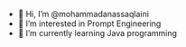 - 👋 Hi, I’m @mohammadanassaqlaini
- 👀 I’m interested in Prompt Engineering 
- 🌱 I’m currently learning Java programming

<!---
anassaqlaini/anassaqlaini is a ✨ special ✨ repository because its `README.md` (this file) appears on your GitHub profile.
You can click the Preview link to take a look at your changes.
--->

